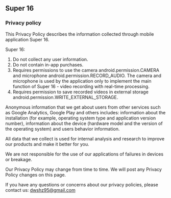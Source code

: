 ## Super 16

### Privacy policy

This Privacy Policy describes the information collected through mobile application Super 16.

Super 16:

1. Do not collect any user information.
2. Do not contain in-app purchases.
3. Requires permissions to use the camera android.permission.CAMERA and microphone android.permission.RECORD_AUDIO. The camera and microphone is used by the application only to implement the main function of Super 16 - video recording with real-time processing.
4. Requires permission to save recorded videos in external storage android.permission.WRITE_EXTERNAL_STORAGE.

Anonymous information that we get about users from other services such as Google Analytics, Google Play and others includes: information about the installation (for example, operating system type and application version number), information about the device (hardware model and the version of the operating system) and users behavior information.

All data that we collect is used for internal analysis and research to improve our products and make it better for you.

We are not responsible for the use of our applications of failures in devices or breakage.

Our Privacy Policy may change from time to time. We will post any Privacy Policy changes on this page.

If you have any questions or concerns about our privacy policies, please contact us: 
dwshz95@gmail.com



